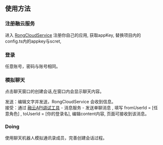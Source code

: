 ## 使用方法


### 注册融云服务

进入 [RongCloudService](https://developer.rongcloud.cn/app/appService) 注册你自己的应用,
获取appKey, 替换项目内的config.ts内的appkey与scret,


### 登录

任意账号，密码与账号相同。

### 模拟聊天

点击聊天窗口的创建会话,在窗口内会显示聊天内容。

发送：编辑文字并发送，RongCloudService 会收到信息。<br>
接受：通过 [融云API调试工具](https://developer.rongcloud.cn/apitool/) - 消息服务 - 发送单聊消息 , 填写 fromUserId = [任意角色] , toUserId = [你的登录名], 编辑content内容, 页面可接收到该消息。

### Doing

使用聊天机器人模拟通讯录成员，完善创建会话过程。
 